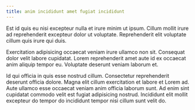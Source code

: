 ```yaml
---
title: anim incididunt amet fugiat incididunt
---
```


Est id quis eu nisi excepteur nulla et irure minim ut ipsum. Cillum mollit irure ad reprehenderit excepteur dolor ut voluptate. Reprehenderit elit voluptate cillum quis irure qui duis.

Exercitation adipisicing occaecat veniam irure ullamco non sit. Consequat dolor velit labore cupidatat. Lorem reprehenderit amet aute id ex occaecat anim aliquip tempor eu. Voluptate deserunt veniam laborum et.

Id qui officia in quis esse nostrud cillum. Consectetur reprehenderit deserunt officia dolore. Magna elit cillum exercitation et labore et Lorem ad. Aute ullamco esse occaecat veniam anim officia laborum sunt. Ad enim sint cupidatat commodo velit est fugiat adipisicing nostrud. Incididunt elit mollit excepteur do tempor do incididunt tempor nisi cillum sunt velit do.